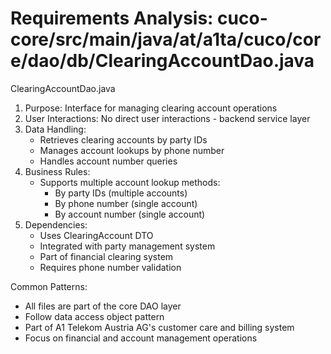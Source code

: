 # Requirements Analysis: cuco-core/src/main/java/at/a1ta/cuco/core/dao/db/ClearingAccountDao.java

ClearingAccountDao.java
1. Purpose: Interface for managing clearing account operations
2. User Interactions: No direct user interactions - backend service layer
3. Data Handling:
   - Retrieves clearing accounts by party IDs
   - Manages account lookups by phone number
   - Handles account number queries
4. Business Rules:
   - Supports multiple account lookup methods:
     - By party IDs (multiple accounts)
     - By phone number (single account)
     - By account number (single account)
5. Dependencies:
   - Uses ClearingAccount DTO
   - Integrated with party management system
   - Part of financial clearing system
   - Requires phone number validation

Common Patterns:
- All files are part of the core DAO layer
- Follow data access object pattern
- Part of A1 Telekom Austria AG's customer care and billing system
- Focus on financial and account management operations